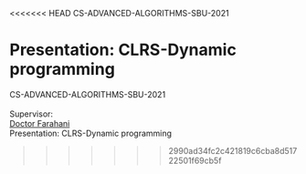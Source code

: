 <<<<<<< HEAD
CS-ADVANCED-ALGORITHMS-SBU-2021

Presentation:
CLRS-Dynamic programming
=======
CS-ADVANCED-ALGORITHMS-SBU-2021
<br>
<br>
Supervisor:
<br>
<a href="https://scholar.google.com/citations?user=N4TgzzoAAAAJ&hl=en">Doctor Farahani</a>
<br>
Presentation: CLRS-Dynamic programming
>>>>>>> 2990ad34fc2c421819c6cba8d51722501f69cb5f
